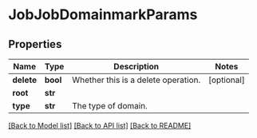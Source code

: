 # JobJobDomainmarkParams

## Properties
Name | Type | Description | Notes
------------ | ------------- | ------------- | -------------
**delete** | **bool** | Whether this is a delete operation. | [optional] 
**root** | **str** |  | 
**type** | **str** | The type of domain. | 

[[Back to Model list]](../README.md#documentation-for-models) [[Back to API list]](../README.md#documentation-for-api-endpoints) [[Back to README]](../README.md)


